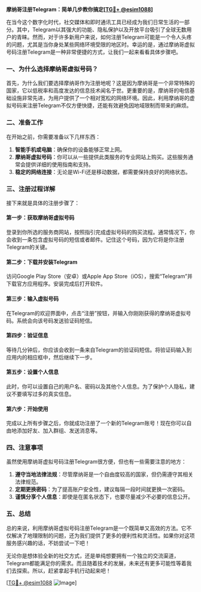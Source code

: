 **摩纳哥注册Telegram：简单几步教你搞定[[TG💪+ @esim1088](https://t.me/s/esim1088)]**

在当今这个数字化时代，社交媒体和即时通讯工具已经成为我们日常生活的一部分。其中，Telegram以其强大的功能、隐私保护以及开放平台吸引了全球无数用户的青睐。然而，对于许多新用户来说，如何注册Telegram可能是一个令人头疼的问题，尤其是当你身处某些网络环境受限的地区时。幸运的是，通过摩纳哥虚拟号码注册Telegram是一种非常便捷的方式，让我们一起来看看具体步骤吧。

### 一、为什么选择摩纳哥虚拟号码？

首先，为什么我们要选择摩纳哥作为注册地呢？这是因为摩纳哥是一个非常特殊的国家，它以低税率和高度发达的信息技术闻名于世。更重要的是，摩纳哥的电信基础设施非常先进，为用户提供了一个相对宽松的网络环境。因此，利用摩纳哥的虚拟号码来注册Telegram不仅方便快捷，还能有效避免因地域限制而带来的麻烦。

### 二、准备工作

在开始之前，你需要准备以下几样东西：

1. **智能手机或电脑**：确保你的设备能够正常上网。
2. **摩纳哥虚拟号码**：你可以从一些提供此类服务的专业网站上购买。这些服务通常会提供详细的使用指南和支持。
3. **稳定的网络连接**：无论是Wi-Fi还是移动数据，都需要保持良好的网络状态。

### 三、注册过程详解

接下来就是具体的注册步骤了：

#### 第一步：获取摩纳哥虚拟号码

登录到你所选的服务商网站，按照指引完成虚拟号码的购买流程。通常情况下，你会收到一条包含虚拟号码的短信或者邮件。记住这个号码，因为它将是你注册Telegram的关键。

#### 第二步：下载并安装Telegram

访问Google Play Store（安卓）或Apple App Store（iOS），搜索“Telegram”并下载官方应用程序。安装完成后打开软件。

#### 第三步：输入虚拟号码

在Telegram的欢迎界面中，点击“注册”按钮，并输入你刚刚获得的摩纳哥虚拟号码。系统会向该号码发送验证码短信。

#### 第四步：验证信息

等待几分钟后，你应该会收到一条来自Telegram的验证码短信。将验证码输入到应用内的相应框中，然后继续下一步。

#### 第五步：设置个人信息

此时，你可以设置自己的用户名、密码以及其他个人信息。为了保护个人隐私，建议不要填写过多的真实信息。

#### 第六步：开始使用

完成以上所有步骤之后，你就成功注册了一个新的Telegram账号！现在你可以自由地添加好友、加入群组、发送消息等。

### 四、注意事项

虽然使用摩纳哥虚拟号码注册Telegram很方便，但也有一些需要注意的地方：

1. **遵守当地法律法规**：尽管摩纳哥是一个自由度较高的国家，但仍需遵守其相关法律规范。
2. **定期更换密码**：为了提高账户安全性，建议每隔一段时间就更换一次密码。
3. **谨慎分享个人信息**：即使是在匿名状态下，也要尽量减少不必要的信息公开。

### 五、总结

总的来说，利用摩纳哥虚拟号码注册Telegram是一个既简单又高效的方法。它不仅解决了地理限制的问题，还为我们提供了更多的便利性和灵活性。如果你对这项服务感兴趣的话，不妨尝试一下吧！

无论你是想体验全新的社交方式，还是单纯想要拥有一个独立的交流渠道，Telegram都能满足你的需求。而且随着技术的发展，未来还有更多可能性等着我们去探索。所以，赶紧拿起手机行动起来吧！

[[TG💪+ @esim1088](https://t.me/s/esim1088) ![Image](https://i.postimg.cc/4NQfJmqS/Snipaste-2025-05-13-00-14-12.png)]